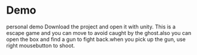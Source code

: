 # Demo
personal demo
Download the project and open it with unity.
This is a escape game and you can move to avoid caught by the ghost.also you can open the box and find a gun to fight back.when you pick up the gun, use right mousebutton to shoot.
